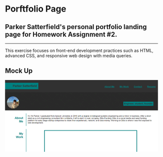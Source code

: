 # Porftfolio Page

Parker Satterfield's personal portfolio landing page for Homework Assignment #2.
---
---
This exercise focuses on front-end development practices such as HTML, advanced CSS, and responsive web design with media queries. 

Mock Up
---

![Mock Up](./Assets/images/Screenshot.png)

